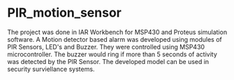 # PIR_motion_sensor
The project was done in IAR Workbench for MSP430 and Proteus simulation software.
A Motion detector based alarm was developed using modules of PIR Sensors, LED's and Buzzer. They were controlled using MSP430 microcontroller.
The buzzer would ring if more than 5 seconds of activity was detected by the PIR Sensor.
The developed model can be used in security surviellance systems.
